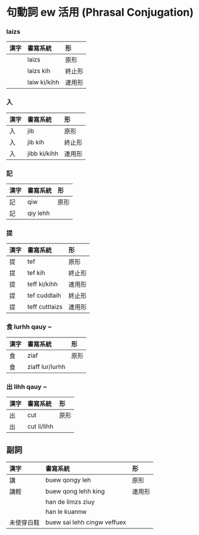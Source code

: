 # 句動詞 ew 活用 (Phrasal Conjugation)

### laizs

| 漢字 | 書寫系統 | 形 |
| :--- | :--- | :--- |
| | laizs | 原形 |
| | laizs kih | 終止形 |
| | laiw ki/kihh | 連用形 |

### 入

| 漢字 | 書寫系統 | 形 |
| :--- | :--- | :--- |
| 入 | jib | 原形 |
| 入 | jib kih | 終止形 |
| 入 | jibb ki/kihh | 連用形 |

### 記

| 漢字 | 書寫系統 | 形 |
| :--- | :--- | :--- |
| 記 | qiw | 原形 |
| 記 | qiy lehh |  |

### 提

| 漢字 | 書寫系統 | 形 |
| :--- | :--- | :--- |
| 提 | tef | 原形 |
| 提 | tef kih | 終止形 |
| 提 | teff ki/kihh | 連用形 |
| 提 | tef cuddlaih | 終止形 |
| 提 | teff cuttlaizs | 連用形 |

### 食 lurhh qauy ~

| 漢字 | 書寫系統 | 形 |
| :--- | :--- | :--- |
| 食 | ziaf | 原形 |
| 食 | ziaff lur/lurhh |  |

### 出 lihh qauy ~

| 漢字 | 書寫系統 | 形 |
| :--- | :--- | :--- |
| 出 | cut | 原形 |
| 出 | cut li/lihh |  |


## 副詞

| 漢字 | 書寫系統 | 形 |
| :--- | :--- | :--- |
| 講 | buew qongy leh | 原形 |
| 講輕 | buew qong lehh king | 連用形 |
| | han de limzs ziuy | |
| | han le kuannw | |
| 未使穿白鞋 | buew sai lehh cingw veffuex ||
